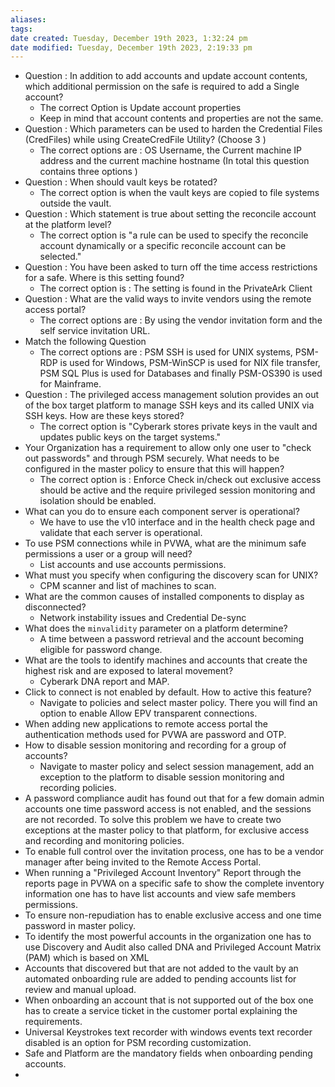 ```yaml
---
aliases: 
tags: 
date created: Tuesday, December 19th 2023, 1:32:24 pm
date modified: Tuesday, December 19th 2023, 2:19:33 pm
---
```

- Question : In addition to add accounts and update account contents, which additional permission on the safe is required to add a Single account?  
	- The correct Option is Update account properties
	- Keep in mind that account contents and properties are not the same.
- Question : Which parameters can be used to harden the Credential Files (CredFiles) while using CreateCredFile Utility? (Choose 3 )
	- The correct options are : OS Username, the Current machine IP address and the current machine hostname (In total this question contains three options )
- Question : When should vault keys be rotated?
	- The correct option is when the vault keys are copied to file systems outside the vault.
- Question : Which statement is true about setting the reconcile account at the platform level?
	- The correct option is "a rule can be used to specify the reconcile account dynamically or a specific reconcile account can be selected."
- Question : You have been asked to turn off the time access restrictions for a safe. Where is this setting found?
	- The correct option is : The setting is found in the PrivateArk Client
- Question : What are the valid ways to invite vendors using the remote access portal?
	- The correct options are : By using the vendor invitation form and the self service invitation URL.
- Match the following Question
	- The correct options are : PSM SSH is used for UNIX systems, PSM-RDP is used for Windows, PSM-WinSCP is used for NIX file transfer, PSM SQL Plus is used for Databases and finally PSM-OS390 is used for Mainframe.
- Question : The privileged access management solution provides an out of the box target platform to manage SSH keys and its called UNIX via SSH keys. How are these keys stored?
	- The correct option is "Cyberark stores private keys in the vault and updates public keys on the target systems."
- Your Organization has a requirement to allow only one user to "check out passwords" and through PSM securely. What needs to be configured in the master policy to ensure that this will happen?
	- The correct option is : Enforce Check in/check out exclusive access should be active and the require privileged session monitoring and isolation should be enabled.
- What can you do to ensure each component server is operational?
	- We have to use the v10 interface and in the health check page and validate that each server is operational.
- To use PSM connections while in PVWA, what are the minimum safe permissions a user or a group will need?
	- List accounts and use accounts permissions.
- What must you specify when configuring the discovery scan for UNIX?
	- CPM scanner and list of machines to scan.
- What are the common causes of installed components to display as disconnected?
	-  Network instability issues and Credential De-sync
- What does the `minvalidity` parameter on a platform determine?
	- A time between a password retrieval and the account becoming eligible for password change.
- What are the tools to identify machines and accounts that create the highest risk and are exposed to lateral movement?
	- Cyberark DNA report and MAP.
- Click to connect is not enabled by default. How to active this feature?
	- Navigate to policies and select master policy. There you will find an option to enable Allow EPV transparent connections.
- When adding new applications to remote access portal the authentication methods used for PVWA are password and OTP.
- How to disable session monitoring and recording for a group of accounts?
	- Navigate to master policy and select session management, add an exception to the platform to disable session monitoring and recording policies.
- A password compliance audit has found out that for a few domain admin accounts one time password access is not enabled, and the sessions are not recorded. To solve this problem we have to create two exceptions at the master policy to that platform, for exclusive access and recording and monitoring policies.
- To enable full control over the invitation process, one has to be a vendor manager after being invited to the Remote Access Portal.
- When running a "Privileged Account Inventory" Report through the reports page in PVWA on a specific safe to show the complete inventory information one has to have list accounts and view safe members permissions.
- To ensure non-repudiation has to enable exclusive access and one time password in master policy.
- To identify the most powerful accounts in the organization one has to use Discovery and Audit also called DNA and Privileged Account Matrix (PAM) which is based on XML
- Accounts that discovered but that are not added to the vault by an automated onboarding rule are added to pending accounts list for review and manual upload.
- When onboarding an account that is not supported out of the box one has to create a service ticket in the customer portal explaining the requirements.
- Universal Keystrokes text recorder with windows events text recorder disabled is an option for PSM recording customization.
- Safe and Platform are the mandatory fields when onboarding pending accounts.
- 
